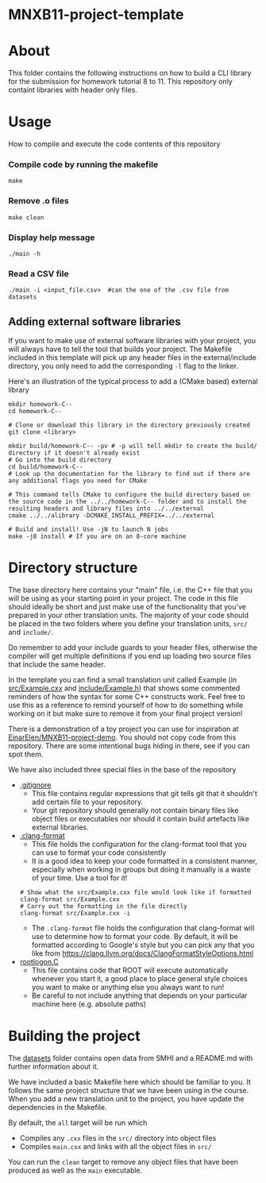 # MNXB11-project-template
# About
This folder contains the following instructions on how to build a CLI library for the submission for homework tutorial 8 to 11. This repository only containt libraries with header only files. 


# Usage
How to compile and execute the code contents of this repository

### Compile code by running the makefile
```
make
```

### Remove .o files 
```
make clean
```

### Display help message
```
./main -h
```

### Read a CSV file
```
./main -i <input_file.csv>  #can the one of the .csv file from datasets
```


## Adding external software libraries

If you want to make use of external software libraries with your project, you will always have to tell the tool that builds your project. The Makefile included in this template will pick up any header files in the external/include directory, you only need to add the corresponding `-l` flag to the linker.

Here's an illustration of the typical process to add a (CMake based) external library
```
mkdir homework-C--
cd homework-C--
```
```
# Clone or download this library in the directory previously created
git clone <library> 

mkdir build/homework-C-- -pv # -p will tell mkdir to create the build/ directory if it doesn't already exist 
# Go into the build directory
cd build/homework-C-- 
# Look up the documentation for the library to find out if there are any additional flags you need for CMake 

# This command tells CMake to configure the build directory based on the source code in the ../../homework-C-- folder and to install the resulting headers and library files into ../../external
cmake ../../alibrary -DCMAKE_INSTALL_PREFIX=../../external 

# Build and install! Use -jN to launch N jobs
make -j8 install # If you are on an 8-core machine
```
# Directory structure

The base directory here contains your "main" file, i.e. the C++ file that you
will be using as your starting point in your project. The code in this file should ideally be short and just make use of the functionality that you've
prepared in your other translation units. The majority of your code should be placed in  the two folders where you define your translation units, `src/` and `include/`. 

Do remember to add your include guards to your header files, otherwise the compiler will
get multiple definitions if you end up loading two source files that include the
same header.

In the template you can find a small translation unit called Example (in [src/Example.cxx](src/Example.cxx) and [include/Example.h](include/Example.h)) that shows some commented reminders of how the syntax for some C++ constructs work. Feel free to use this as a reference to remind yourself of how to do something while working on it but make sure to remove it from your final project version!

There is a demonstration of a toy project you can use for inspiration at [EinarElen/MNXB11-project-demo](https://github.com/EinarElen/MNXB11-project-demo). You should not copy code from this repository. There are some intentional bugs hiding in there, see if you can spot them. 

We have also included three special files in the base of the repository 
- [.gitignore](.gitignore)
  - This file contains regular expressions that git tells git that it shouldn't add certain file to your repository. 
  - Your git repository should generally not contain binary files like object files or executables nor should it contain build artefacts like external libraries. 
- [.clang-format](.clang-format)
  - This file holds the configuration for the clang-format tool that you can use to format your code consistently 
  - It is a good idea to keep your code formatted in a consistent manner, especially when working in groups but doing it manually is a waste of your time. Use a tool for it!
  ```
  # Show what the src/Example.cxx file would look like if formatted
  clang-format src/Example.cxx 
  # Carry out the formatting in the file directly 
  clang-format src/Example.cxx -i
  ```
  - The `.clang-format` file holds the configuration that clang-format will use to determine how to format your code. By default, it will be formatted according to Google's style but you can pick any that you like from https://clang.llvm.org/docs/ClangFormatStyleOptions.html
- [rootlogon.C](rootlogon.C)
  - This file contains code that ROOT will execute automatically whenever you start it, a good place to place general style choices you want to make or anything else you always want to run! 
  - Be careful to not include anything that depends on your particular machine here (e.g. absolute paths)
# Building the project

The [datasets](datasets) folder contains open data from SMHI and a README.md with further information about it.


We have included a basic Makefile here which should be familiar to you. It follows the same project structure that we have been using in the course. When you add a new translation unit to the project, you have update the dependencies in the Makefile. 

By default, the `all` target will be run which 
- Compiles any `.cxx` files in the `src/` directory into object files 
- Compiles `main.cxx` and links with all the object files in `src/`

You can run the `clean` target to remove any object files that have been produced as well as the `main` executable.


